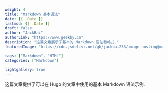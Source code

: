 ```yaml
---
weight: 4
title: "Markdown 基本语法"
date: {{ .Date }}
lastmod: {{ .Date }}
draft: false
author: "JackBai"
authorLink: "https://www.geekby.cn"
description: "这篇文章展示了基本的 Markdown 语法和格式."
featuredImage: "https://cdn.jsdelivr.net/gh/jackbai233/image-hosting@master/20211024/k8s-hostport.5q2orotgpvg0.png"

tags: ["Markdown", "HTML"]
categories: ["Markdown"]

lightgallery: true
---
```


这篇文章提供了可以在 Hugo 的文章中使用的基本 Markdown 语法示例.

<!--more-->

